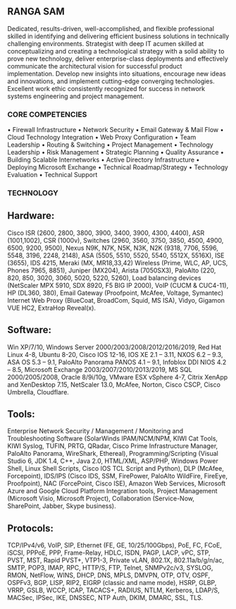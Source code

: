 ## RANGA SAM

Dedicated, results-driven, well-accomplished, and flexible professional skilled in identifying and delivering efficient business solutions in technically challenging environments. Strategist with deep IT acumen skilled at conceptualizing and creating a technological strategy with a solid ability to prove new technology, deliver enterprise-class deployments and effectively communicate the architectural vision for successful product implementation. Develop new insights into situations, encourage new ideas and innovations, and implement cutting-edge converging technologies. Excellent work ethic consistently recognized for success in network systems engineering and project management. 

### CORE COMPETENCIES

•	Firewall Infrastructure  •	Network Security •	Email Gateway & Mail Flow •	Cloud Technology Integration •	Web Proxy Configuration •	Team Leadership •	Routing & Switching •	Project Management •	Technology Leadership •	Risk Management •	Strategic Planning •	Quality Assurance •	Building Scalable Internetworks •	Active Directory Infrastructure •	Deploying Microsoft Exchange •	Technical Roadmap/Strategy •	Technology Evaluation •	Technical Support

### TECHNOLOGY

## Hardware:
Cisco ISR (2600, 2800, 3800, 3900, 3400, 3900, 4300, 4400), ASR (1001,1002), CSR (1000v), Switches (2960, 3560, 3750, 3850, 4500, 4900, 6500, 9200, 9500), Nexus N9K, N7K, N5K, N3K, N2K (9318, 7706, 5596, 5548, 3196, 2248, 2148), ASA (5505, 5510, 5520, 5540, 5512X, 5516X), ISE (3655), IDS 4215, Meraki (MX, MR18,33,42) Wireless (Prime, WLC,  AP, UCS, Phones 7965, 8851), Juniper (MX204), Arista (7050SX3), PaloAlto (220, 820, 850, 3020, 3060, 5020, 5220, 5260),  Load balancing devices (NetScaler MPX 5910, SDX 8920, F5 BIG IP 2000), VoIP (CUCM & CUC4-11), HP (DL360, 380), Email Gateway (Proofpoint, McAfee, Voltage, Symantec) Internet Web Proxy (BlueCoat, BroadCom, Squid, MS ISA), Vidyo, Gigamon VUE HC2, ExtraHop Reveal(x).
## Software:
Win XP/7/10, Windows Server 2000/2003/2008/2012/2016/2019, Red Hat Linux 4-8, Ubuntu 8-20, Cisco IOS 12-16, IOS XE 2.1 – 3.11, NXOS 6.2 – 9.3, ASA OS 5.3 – 9.1, PaloAlto Panorama PANOS 4.1 – 9.1, Infoblox DDI NIOS 4.2 – 8.5, Microsoft Exchange 2003/2007/2010/2013/2019, MS SQL 2000/2005/2008, Oracle 8/9i/10g, VMware ESX vSphere 4-7, Citrix XenApp and XenDesktop 7.15, NetScaler 13.0, McAfee, Norton, Cisco CSCP, Cisco Umbrella, Cloudflare.
## Tools:		
Enterprise Network Security / Management / Monitoring and Troubleshooting Software (SolarWinds IPAM/NCM/NPM, KIWI Cat Tools, KIWI Syslog, TUFIN, PRTG, QRadar, Cisco Prime Infrastructure Manager, PaloAlto Panorama, WireShark, Ethereal), Programming/Scripting (Visual Studio 6, JDK 1.4, C++, Java 2.0, HTML/XML, ASP/PHP, Windows Power Shell, Linux Shell Scripts, Cisco IOS TCL Script and Python), DLP (McAfee, Forcepoint), IDS/IPS (Cisco IDS, SSM, FirePower, PaloAlto WildFire, FireEye, Proofpoint), NAC (ForcePoint, Cisco ISE), Amazon Web Services, Microsoft Azure and Google Cloud Platform Integration tools, Project Management (Microsoft Visio, Microsoft Project), Collaboration (Service-Now, SharePoint, Jabber, Skype business).
## Protocols:
TCP/IPv4/v6, VoIP, SIP, Ethernet (FE, GE, 10/25/100Gbps), PoE, FC, FCoE, iSCSI, PPPoE, PPP, Frame-Relay, HDLC, ISDN, PAGP, LACP, vPC, STP, PVST, MST, Rapid PVST+, VTP1-3, Private vLAN, 802.1X, 802.11a/b/g/n/ac, SMTP, POP3, IMAP, RPC, HTTP/S, FTP, Telnet, SNMPv2c/v3, SYSLOG, RMON, NetFlow, WINS, DHCP, DNS, MPLS, DMVPN, OTP, OTV, OSPF, OSPFv3, BGP, LISP, RIP2, EIGRP (classic and name mode), HSRP, GLBP, VRRP, GSLB, WCCP, ICAP, TACACS+, RADIUS, NTLM, Kerberos, LDAP/S, MACSec, IPSec, IKE, DNSSEC, NTP Auth, DKIM, DMARC, SSL, TLS.

